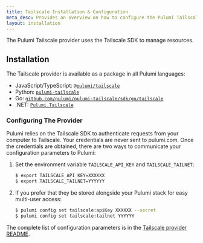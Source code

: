 ```yaml
---
title: Tailscale Installation & Configuration
meta_desc: Provides an overview on how to configure the Pulumi Tailscale Provider.
layout: installation
---
```


The Pulumi Tailscale provider uses the Tailscale SDK to manage resources.

## Installation

The Tailscale provider is available as a package in all Pulumi languages:

* JavaScript/TypeScript: [`@pulumi/tailscale`](https://www.npmjs.com/package/@pulumi/tailscale)
* Python: [`pulumi-tailscale`](https://pypi.org/project/pulumi-tailscale/)
* Go: [`github.com/pulumi/pulumi-tailscale/sdk/go/tailscale`](https://github.com/pulumi/pulumi-tailscale)
* .NET: [`Pulumi.Tailscale`](https://www.nuget.org/packages/Pulumi.Tailscale)

### Configuring The Provider

Pulumi relies on the Tailscale SDK to authenticate requests from your computer to Tailscale. Your credentials are never sent
to pulumi.com. Once the credentials are obtained, there are two ways to communicate your configuration parameters to Pulumi:

1. Set the environment variable `TAILSCALE_API_KEY` and `TAILSCALE_TAILNET`:

    ```bash
    $ export TAILSCALE_API_KEY=XXXXXX
    $ export TAILSCALE_TAILNET=YYYYYY
    ```

2. If you prefer that they be stored alongside your Pulumi stack for easy multi-user access:

    ```bash
    $ pulumi config set tailscale:apiKey XXXXXX --secret
    $ pulumi config set tailscale:tailnet YYYYYY
    ```

 The complete list of
configuration parameters is in the [Tailscale provider README](https://github.com/pulumi/pulumi-tailscale/blob/master/README.md).
